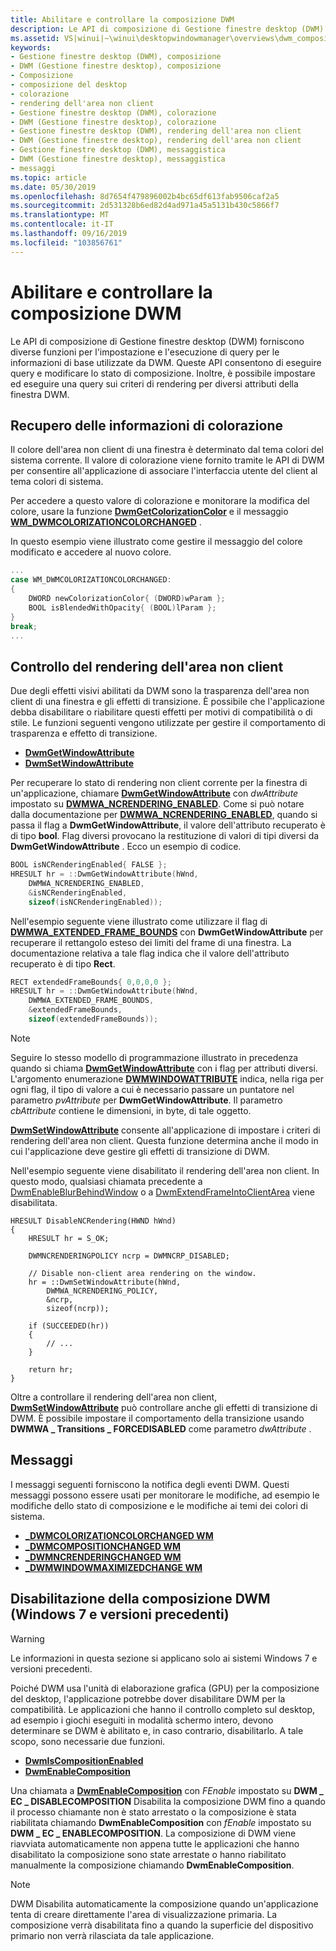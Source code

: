 ```yaml
---
title: Abilitare e controllare la composizione DWM
description: Le API di composizione di Gestione finestre desktop (DWM) forniscono diverse funzioni per l'impostazione e l'esecuzione di query per le informazioni di base utilizzate da DWM.
ms.assetid: VS|winui|~\winui\desktopwindowmanager\overviews\dwm_composition_ovw.htm
keywords:
- Gestione finestre desktop (DWM), composizione
- DWM (Gestione finestre desktop), composizione
- Composizione
- composizione del desktop
- colorazione
- rendering dell'area non client
- Gestione finestre desktop (DWM), colorazione
- DWM (Gestione finestre desktop), colorazione
- Gestione finestre desktop (DWM), rendering dell'area non client
- DWM (Gestione finestre desktop), rendering dell'area non client
- Gestione finestre desktop (DWM), messaggistica
- DWM (Gestione finestre desktop), messaggistica
- messaggi
ms.topic: article
ms.date: 05/30/2019
ms.openlocfilehash: 8d7654f479896002b4bc65df613fab9506caf2a5
ms.sourcegitcommit: 2d531328b6ed82d4ad971a45a5131b430c5866f7
ms.translationtype: MT
ms.contentlocale: it-IT
ms.lasthandoff: 09/16/2019
ms.locfileid: "103856761"
---
```

# <a name="enable-and-control-dwm-composition"></a>Abilitare e controllare la composizione DWM

Le API di composizione di Gestione finestre desktop (DWM) forniscono diverse funzioni per l'impostazione e l'esecuzione di query per le informazioni di base utilizzate da DWM. Queste API consentono di eseguire query e modificare lo stato di composizione. Inoltre, è possibile impostare ed eseguire una query sui criteri di rendering per diversi attributi della finestra DWM.

## <a name="retrieving-colorization-information"></a>Recupero delle informazioni di colorazione

Il colore dell'area non client di una finestra è determinato dal tema colori del sistema corrente. Il valore di colorazione viene fornito tramite le API di DWM per consentire all'applicazione di associare l'interfaccia utente del client al tema colori di sistema.

Per accedere a questo valore di colorazione e monitorare la modifica del colore, usare la funzione [**DwmGetColorizationColor**](/windows/desktop/api/dwmapi/nf-dwmapi-dwmgetcolorizationcolor) e il messaggio [**WM_DWMCOLORIZATIONCOLORCHANGED**](wm-dwmcolorizationcolorchanged.md) .

In questo esempio viene illustrato come gestire il messaggio del colore modificato e accedere al nuovo colore.

```cpp
...
case WM_DWMCOLORIZATIONCOLORCHANGED:
{
    DWORD newColorizationColor{ (DWORD)wParam };
    BOOL isBlendedWithOpacity{ (BOOL)lParam };
}
break;
...
```

## <a name="controlling-non-client-region-rendering"></a>Controllo del rendering dell'area non client

Due degli effetti visivi abilitati da DWM sono la trasparenza dell'area non client di una finestra e gli effetti di transizione. È possibile che l'applicazione debba disabilitare o riabilitare questi effetti per motivi di compatibilità o di stile. Le funzioni seguenti vengono utilizzate per gestire il comportamento di trasparenza e effetto di transizione.

- [**DwmGetWindowAttribute**](/windows/desktop/api/dwmapi/nf-dwmapi-dwmgetwindowattribute)
- [**DwmSetWindowAttribute**](/windows/desktop/api/dwmapi/nf-dwmapi-dwmsetwindowattribute)

Per recuperare lo stato di rendering non client corrente per la finestra di un'applicazione, chiamare [**DwmGetWindowAttribute**](/windows/desktop/api/dwmapi/nf-dwmapi-dwmgetwindowattribute) con *dwAttribute* impostato su [**DWMWA_NCRENDERING_ENABLED**](/windows/desktop/api/dwmapi/ne-dwmapi-dwmwindowattribute). Come si può notare dalla documentazione per [**DWMWA_NCRENDERING_ENABLED**](/windows/desktop/api/dwmapi/ne-dwmapi-dwmwindowattribute), quando si passa il flag a **DwmGetWindowAttribute**, il valore dell'attributo recuperato è di tipo **bool**. Flag diversi provocano la restituzione di valori di tipi diversi da **DwmGetWindowAttribute** . Ecco un esempio di codice.

```cpp
BOOL isNCRenderingEnabled{ FALSE };
HRESULT hr = ::DwmGetWindowAttribute(hWnd,
    DWMWA_NCRENDERING_ENABLED,
    &isNCRenderingEnabled,
    sizeof(isNCRenderingEnabled));
```

Nell'esempio seguente viene illustrato come utilizzare il flag di [**DWMWA_EXTENDED_FRAME_BOUNDS**](/windows/desktop/api/dwmapi/ne-dwmapi-dwmwindowattribute) con **DwmGetWindowAttribute** per recuperare il rettangolo esteso dei limiti del frame di una finestra. La documentazione relativa a tale flag indica che il valore dell'attributo recuperato è di tipo **Rect**.

```cpp
RECT extendedFrameBounds{ 0,0,0,0 };
HRESULT hr = ::DwmGetWindowAttribute(hWnd,
    DWMWA_EXTENDED_FRAME_BOUNDS,
    &extendedFrameBounds,
    sizeof(extendedFrameBounds));
```

> [!NOTE]
> Seguire lo stesso modello di programmazione illustrato in precedenza quando si chiama [**DwmGetWindowAttribute**](/windows/desktop/api/dwmapi/nf-dwmapi-dwmgetwindowattribute) con i flag per attributi diversi. L'argomento enumerazione [**DWMWINDOWATTRIBUTE**](/windows/desktop/api/Dwmapi/ne-dwmapi-dwmwindowattribute) indica, nella riga per ogni flag, il tipo di valore a cui è necessario passare un puntatore nel parametro *pvAttribute* per **DwmGetWindowAttribute**. Il parametro *cbAttribute* contiene le dimensioni, in byte, di tale oggetto.

[**DwmSetWindowAttribute**](/windows/desktop/api/dwmapi/nf-dwmapi-dwmsetwindowattribute) consente all'applicazione di impostare i criteri di rendering dell'area non client. Questa funzione determina anche il modo in cui l'applicazione deve gestire gli effetti di transizione di DWM.

Nell'esempio seguente viene disabilitato il rendering dell'area non client. In questo modo, qualsiasi chiamata precedente a [DwmEnableBlurBehindWindow](/windows/desktop/api/dwmapi/nf-dwmapi-dwmenableblurbehindwindow) o a [DwmExtendFrameIntoClientArea](/windows/desktop/api/dwmapi/nf-dwmapi-dwmextendframeintoclientarea) viene disabilitata.

```
HRESULT DisableNCRendering(HWND hWnd)
{
    HRESULT hr = S_OK;

    DWMNCRENDERINGPOLICY ncrp = DWMNCRP_DISABLED;

    // Disable non-client area rendering on the window.
    hr = ::DwmSetWindowAttribute(hWnd,
        DWMWA_NCRENDERING_POLICY,
        &ncrp,
        sizeof(ncrp));

    if (SUCCEEDED(hr))
    {
        // ...
    }

    return hr;
}
```

Oltre a controllare il rendering dell'area non client, [**DwmSetWindowAttribute**](/windows/desktop/api/Dwmapi/nf-dwmapi-dwmsetwindowattribute) può controllare anche gli effetti di transizione di DWM. È possibile impostare il comportamento della transizione usando **DWMWA \_ Transitions \_ FORCEDISABLED** come parametro *dwAttribute* .

## <a name="messages"></a>Messaggi

I messaggi seguenti forniscono la notifica degli eventi DWM. Questi messaggi possono essere usati per monitorare le modifiche, ad esempio le modifiche dello stato di composizione e le modifiche ai temi dei colori di sistema.

- [**\_DWMCOLORIZATIONCOLORCHANGED WM**](wm-dwmcolorizationcolorchanged.md)
- [**\_DWMCOMPOSITIONCHANGED WM**](wm-dwmcompositionchanged.md)
- [**\_DWMNCRENDERINGCHANGED WM**](wm-dwmncrenderingchanged.md)
- [**\_DWMWINDOWMAXIMIZEDCHANGE WM**](wm-dwmwindowmaximizedchange.md)

## <a name="disabling-dwm-composition-windows7-and-earlier"></a>Disabilitazione della composizione DWM (Windows 7 e versioni precedenti)

> [!WARNING]
> Le informazioni in questa sezione si applicano solo ai sistemi Windows 7 e versioni precedenti.

Poiché DWM usa l'unità di elaborazione grafica (GPU) per la composizione del desktop, l'applicazione potrebbe dover disabilitare DWM per la compatibilità. Le applicazioni che hanno il controllo completo sul desktop, ad esempio i giochi eseguiti in modalità schermo intero, devono determinare se DWM è abilitato e, in caso contrario, disabilitarlo. A tale scopo, sono necessarie due funzioni.

- [**DwmIsCompositionEnabled**](/windows/desktop/api/Dwmapi/nf-dwmapi-dwmiscompositionenabled)
- [**DwmEnableComposition**](/windows/desktop/api/Dwmapi/nf-dwmapi-dwmenablecomposition)

Una chiamata a [**DwmEnableComposition**](/windows/desktop/api/Dwmapi/nf-dwmapi-dwmenablecomposition) con *FEnable* impostato su **DWM \_ EC \_ DISABLECOMPOSITION** Disabilita la composizione DWM fino a quando il processo chiamante non è stato arrestato o la composizione è stata riabilitata chiamando **DwmEnableComposition** con *fEnable* impostato su **DWM \_ EC \_ ENABLECOMPOSITION**. La composizione di DWM viene riavviata automaticamente non appena tutte le applicazioni che hanno disabilitato la composizione sono state arrestate o hanno riabilitato manualmente la composizione chiamando **DwmEnableComposition**.

> [!NOTE]  
> DWM Disabilita automaticamente la composizione quando un'applicazione tenta di creare direttamente l'area di visualizzazione primaria. La composizione verrà disabilitata fino a quando la superficie del dispositivo primario non verrà rilasciata da tale applicazione.

